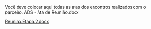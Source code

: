 Você deve colocar aqui todas as atas dos encontros realizados com o parceiro.
[ADS - Ata de Reunião.docx](https://github.com/ICEI-PUC-Minas-PMV-ADS/pmv-ads-2024-1-e5-proj-empext-t6-pmv-ads-2024-1-e5-ecovet/files/14551690/ADS.-.Ata.de.Reuniao.docx)

[Reuniao.Etapa.2.docx](https://github.com/ICEI-PUC-Minas-PMV-ADS/pmv-ads-2024-1-e5-proj-empext-t6-pmv-ads-2024-1-e5-ecovet/files/14899754/Reuniao.Etapa.2.docx)

